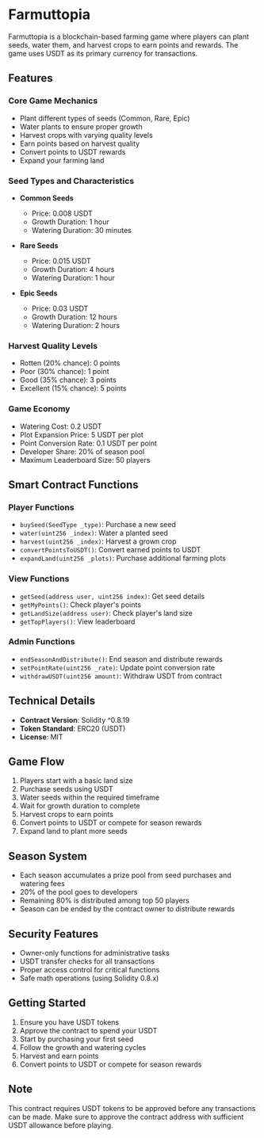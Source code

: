# Farmuttopia

Farmuttopia is a blockchain-based farming game where players can plant seeds, water them, and harvest crops to earn points and rewards. The game uses USDT as its primary currency for transactions.

## Features

### Core Game Mechanics
- Plant different types of seeds (Common, Rare, Epic)
- Water plants to ensure proper growth
- Harvest crops with varying quality levels
- Earn points based on harvest quality
- Convert points to USDT rewards
- Expand your farming land

### Seed Types and Characteristics
- **Common Seeds**
  - Price: 0.008 USDT
  - Growth Duration: 1 hour
  - Watering Duration: 30 minutes

- **Rare Seeds**
  - Price: 0.015 USDT
  - Growth Duration: 4 hours
  - Watering Duration: 1 hour

- **Epic Seeds**
  - Price: 0.03 USDT
  - Growth Duration: 12 hours
  - Watering Duration: 2 hours

### Harvest Quality Levels
- Rotten (20% chance): 0 points
- Poor (30% chance): 1 point
- Good (35% chance): 3 points
- Excellent (15% chance): 5 points

### Game Economy
- Watering Cost: 0.2 USDT
- Plot Expansion Price: 5 USDT per plot
- Point Conversion Rate: 0.1 USDT per point
- Developer Share: 20% of season pool
- Maximum Leaderboard Size: 50 players

## Smart Contract Functions

### Player Functions
- `buySeed(SeedType _type)`: Purchase a new seed
- `water(uint256 _index)`: Water a planted seed
- `harvest(uint256 _index)`: Harvest a grown crop
- `convertPointsToUSDT()`: Convert earned points to USDT
- `expandLand(uint256 _plots)`: Purchase additional farming plots

### View Functions
- `getSeed(address user, uint256 index)`: Get seed details
- `getMyPoints()`: Check player's points
- `getLandSize(address user)`: Check player's land size
- `getTopPlayers()`: View leaderboard

### Admin Functions
- `endSeasonAndDistribute()`: End season and distribute rewards
- `setPointRate(uint256 _rate)`: Update point conversion rate
- `withdrawUSDT(uint256 amount)`: Withdraw USDT from contract

## Technical Details

- **Contract Version**: Solidity ^0.8.19
- **Token Standard**: ERC20 (USDT)
- **License**: MIT

## Game Flow

1. Players start with a basic land size
2. Purchase seeds using USDT
3. Water seeds within the required timeframe
4. Wait for growth duration to complete
5. Harvest crops to earn points
6. Convert points to USDT or compete for season rewards
7. Expand land to plant more seeds

## Season System

- Each season accumulates a prize pool from seed purchases and watering fees
- 20% of the pool goes to developers
- Remaining 80% is distributed among top 50 players
- Season can be ended by the contract owner to distribute rewards

## Security Features

- Owner-only functions for administrative tasks
- USDT transfer checks for all transactions
- Proper access control for critical functions
- Safe math operations (using Solidity 0.8.x)

## Getting Started

1. Ensure you have USDT tokens
2. Approve the contract to spend your USDT
3. Start by purchasing your first seed
4. Follow the growth and watering cycles
5. Harvest and earn points
6. Convert points to USDT or compete for season rewards

## Note

This contract requires USDT tokens to be approved before any transactions can be made. Make sure to approve the contract address with sufficient USDT allowance before playing.
